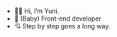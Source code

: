 - 👋🏻 Hi, I’m Yuni. 
- 🐰 (Baby) Front-end developer
- 💘 Step by step goes a long way.

<!---
Yuni0221/Yuni0221 is a ✨ special ✨ repository because its `README.md` (this file) appears on your GitHub profile.
You can click the Preview link to take a look at your changes.
--->
